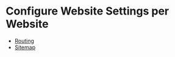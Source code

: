 # Configure Website Settings per Website

* [Routing](website-routing.md)
* [Sitemap](website-sitemap.md)
